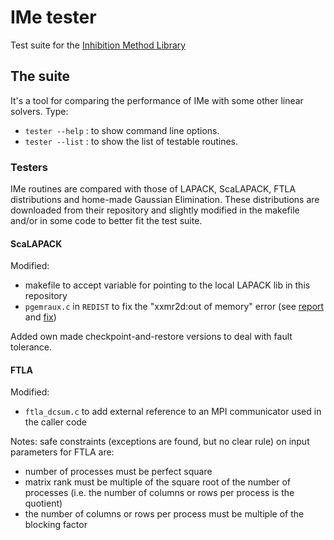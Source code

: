 # IMe tester
Test suite for the [Inhibition Method Library](https://github.com/Reference-IMe/ime-lib)

## The suite
It's a tool for comparing the performance of IMe with some other linear solvers.
Type:
- `tester --help`	: to show command line options.
- `tester --list` : to show the list of testable routines.

### Testers
IMe routines are compared with those of LAPACK, ScaLAPACK, FTLA distributions and home-made Gaussian Elimination.
These distributions are downloaded from their repository and slightly modified in the makefile and/or in some code to better fit the test suite.

#### ScaLAPACK
Modified:
- makefile to accept variable for pointing to the local LAPACK lib in this repository
- `pgemraux.c` in `REDIST` to fix the "xxmr2d:out of memory" error (see [report](https://software.intel.com/en-us/forums/intel-math-kernel-library/topic/286499) and [fix](http://icl.cs.utk.edu/lapack-forum/viewtopic.php?f=2&t=465&p=1537&hilit=xxmr2d#p1537))

Added own made checkpoint-and-restore versions to deal with fault tolerance.

#### FTLA
Modified:
- `ftla_dcsum.c` to add external reference to an MPI communicator used in the caller code

Notes: safe constraints (exceptions are found, but no clear rule) on input parameters for FTLA are:
 - number of processes must be perfect square
 - matrix rank must be multiple of the square root of the number of processes (i.e. the number of columns or rows per process is the quotient)
 - the number of columns or rows per process must be multiple of the blocking factor
 